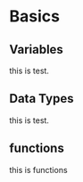 # Basics

## Variables

this is test.

## Data Types
this is test.

## functions
this is functions

